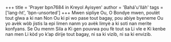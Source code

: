 +++
title = 'Prayer bpn7684 in Kreyol Ayisyen'
author = 'Bahá'u'lláh'
tags = ['lang-ht', 'bpn-unsorted']
+++
Mwen sipliye Ou, O Bondye mwen, poutèt tout glwa a ki nan Non Ou ki pi wo pase tout bagay, pou abiye byeneme Ou yo avèk wòb jistis la epi limen nanm yo avèk limyè a ki soti nan merite konfyans. Se Ou menm Sila a Ki gen pouvwa pou fè tout sa Li vle e Ki kenbe nan men Li kòd yo k’ap dirije tout bagay, ni sa ki vizib, ni sa ki envizib.
